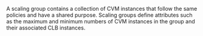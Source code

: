 
A scaling group contains a collection of CVM instances that follow the same policies and have a shared purpose. Scaling groups define attributes such as the maximum and minimum numbers of CVM instances in the group and their associated CLB instances.
